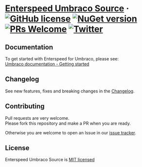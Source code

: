 # [Enterspeed Umbraco Source](https://www.enterspeed.com/) &middot; [![GitHub license](https://img.shields.io/badge/license-MIT-blue.svg)](./LICENSE) [![NuGet version](https://img.shields.io/nuget/v/Enterspeed.Source.UmbracoCms)](https://www.nuget.org/packages/Enterspeed.Source.UmbracoCms/) [![PRs Welcome](https://img.shields.io/badge/PRs-welcome-brightgreen.svg)](https://github.com/enterspeedhq/enterspeed-source-umbraco-cms/pulls) [![Twitter](https://img.shields.io/twitter/follow/enterspeedhq?style=social)](https://twitter.com/enterspeedhq)

## Documentation

To get started with Enterspeed for Umbraco, please see:  
[Umbraco documentation - Getting started](https://docs.enterspeed.com/integrations/umbraco/getting-started/)

## Changelog

See new features, fixes and breaking changes in the [Changelog](https://github.com/enterspeedhq/enterspeed-source-umbraco-cms/blob/develop/CHANGELOG-Enterspeed.Source.UmbracoCms.md).

## Contributing

Pull requests are very welcome.  
Please fork this repository and make a PR when you are ready.  

Otherwise you are welcome to open an Issue in our [issue tracker](https://github.com/enterspeedhq/enterspeed-source-umbraco-cms/issues).

## License

Enterspeed Umbraco Source is [MIT licensed](https://github.com/enterspeedhq/enterspeed-source-umbraco-cms/blob/develop/LICENSE)

